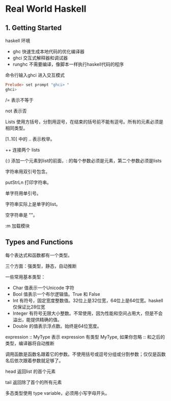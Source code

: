 # Real World Haskell 

## 1. Getting Started

haskell 环境

* ghc 快速生成本地代码的优化编译器
* ghci 交互式解释器和调试器
* runghc 不需要编译，像脚本一样执行haskell代码的程序

命令行输入ghci 进入交互模式

```haskell
Prelude> set prompt "ghci> "
ghci>
```

/= 表示不等于

not 表示否

Lists 使用方括号，分割用逗号，在结束的括号前不能有逗号。所有的元素必须是相同类型。

[1..10] 中的 .. 表示枚举。

++ 连接两个 lists 

(:) 添加一个元素到list的前面，: 的每个参数必须是元素，第二个参数必须是lists

字符串用双引号包含。

putStrLn 打印字符串。

单字符用单引号。

字符串实际上是单字的list。

空字符串是 ""。

:m 加载模块


## Types and Functions

每个表达式和函数都有一个类型。

三个方面：强类型，静态，自动推断

一些常用基本类型：
* Char 值表示一个Unicode 字符
* Bool 值表示一个布尔逻辑值。True 和 False
* Int 有符号，固定宽度整数值。32位上是32位宽，64位上是64位宽。haskell仅保证比28位宽
* Integer 有符号无限大小整数。不常使用，因为性能和空间占用大，但是不会溢出，能提供精确的值。
* Double 的值表示浮点数。始终是64位宽度。

expression :: MyType 表示 expression 有类型 MyType, 如果你忽略 :: 和之后的类型，编译器将自动推断

调用函数是函数名跟着它的参数。不使用括号或逗号分组或分割参数；仅仅是函数名后依次跟着参数就足够了。

head 返回list 的首个元素

tail 返回除了首个的所有元素

多态类型使用 type variable，必须用小写字母开头。
